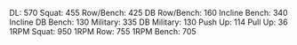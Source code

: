 DL: 570
 Squat: 455
 Row/Bench: 425
 DB Row/Bench: 160
 Incline Bench: 340
 Incline DB Bench: 130
 Military: 335
 DB Military: 130
 Push Up: 114
 Pull Up: 36
 1RPM Squat: 950
 1RPM Row: 755
 1RPM Bench: 705
